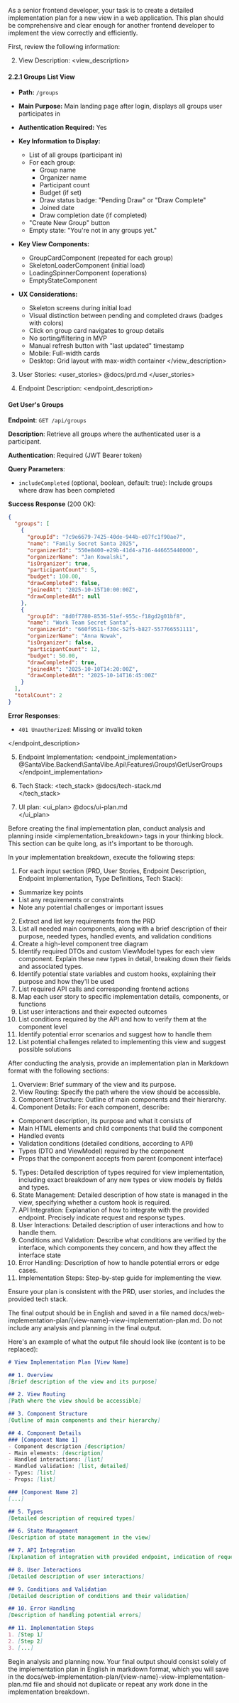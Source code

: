 As a senior frontend developer, your task is to create a detailed implementation plan for a new view in a web application. This plan should be comprehensive and clear enough for another frontend developer to implement the view correctly and efficiently.

First, review the following information:

2. View Description:
<view_description>
#### 2.2.1 Groups List View
- **Path:** `/groups`
- **Main Purpose:** Main landing page after login, displays all groups user participates in
- **Authentication Required:** Yes
- **Key Information to Display:**
  - List of all groups (participant in)
  - For each group:
    - Group name
    - Organizer name
    - Participant count
    - Budget (if set)
    - Draw status badge: "Pending Draw" or "Draw Complete"
    - Joined date
    - Draw completion date (if completed)
  - "Create New Group" button
  - Empty state: "You're not in any groups yet."

- **Key View Components:**
  - GroupCardComponent (repeated for each group)
  - SkeletonLoaderComponent (initial load)
  - LoadingSpinnerComponent (operations)
  - EmptyStateComponent

- **UX Considerations:**
  - Skeleton screens during initial load
  - Visual distinction between pending and completed draws (badges with colors)
  - Click on group card navigates to group details
  - No sorting/filtering in MVP
  - Manual refresh button with "last updated" timestamp
  - Mobile: Full-width cards
  - Desktop: Grid layout with max-width container
</view_description>

3. User Stories:
<user_stories>
@docs/prd.md 
</user_stories>

4. Endpoint Description:
<endpoint_description>
#### Get User's Groups

**Endpoint**: `GET /api/groups`

**Description**: Retrieve all groups where the authenticated user is a participant.

**Authentication**: Required (JWT Bearer token)

**Query Parameters**:
- `includeCompleted` (optional, boolean, default: true): Include groups where draw has been completed

**Success Response** (200 OK):
```json
{
  "groups": [
    {
      "groupId": "7c9e6679-7425-40de-944b-e07fc1f90ae7",
      "name": "Family Secret Santa 2025",
      "organizerId": "550e8400-e29b-41d4-a716-446655440000",
      "organizerName": "Jan Kowalski",
      "isOrganizer": true,
      "participantCount": 5,
      "budget": 100.00,
      "drawCompleted": false,
      "joinedAt": "2025-10-15T10:00:00Z",
      "drawCompletedAt": null
    },
    {
      "groupId": "8d0f7780-8536-51ef-955c-f18gd2g01bf8",
      "name": "Work Team Secret Santa",
      "organizerId": "660f9511-f30c-52f5-b827-557766551111",
      "organizerName": "Anna Nowak",
      "isOrganizer": false,
      "participantCount": 12,
      "budget": 50.00,
      "drawCompleted": true,
      "joinedAt": "2025-10-10T14:20:00Z",
      "drawCompletedAt": "2025-10-14T16:45:00Z"
    }
  ],
  "totalCount": 2
}
```

**Error Responses**:
- `401 Unauthorized`: Missing or invalid token

</endpoint_description>

5. Endpoint Implementation:
<endpoint_implementation>
@SantaVibe.Backend\SantaVibe.Api\Features\Groups\GetUserGroups
</endpoint_implementation>


7. Tech Stack:
<tech_stack>
@docs/tech-stack.md  
</tech_stack>

8. UI plan:
<ui_plan>
@docs/ui-plan.md  
</ui_plan>

Before creating the final implementation plan, conduct analysis and planning inside <implementation_breakdown> tags in your thinking block. This section can be quite long, as it's important to be thorough.

In your implementation breakdown, execute the following steps:
1. For each input section (PRD, User Stories, Endpoint Description, Endpoint Implementation, Type Definitions, Tech Stack):
  - Summarize key points
 - List any requirements or constraints
 - Note any potential challenges or important issues
2. Extract and list key requirements from the PRD
3. List all needed main components, along with a brief description of their purpose, needed types, handled events, and validation conditions
4. Create a high-level component tree diagram
5. Identify required DTOs and custom ViewModel types for each view component. Explain these new types in detail, breaking down their fields and associated types.
6. Identify potential state variables and custom hooks, explaining their purpose and how they'll be used
7. List required API calls and corresponding frontend actions
8. Map each user story to specific implementation details, components, or functions
9. List user interactions and their expected outcomes
10. List conditions required by the API and how to verify them at the component level
11. Identify potential error scenarios and suggest how to handle them
12. List potential challenges related to implementing this view and suggest possible solutions

After conducting the analysis, provide an implementation plan in Markdown format with the following sections:

1. Overview: Brief summary of the view and its purpose.
2. View Routing: Specify the path where the view should be accessible.
3. Component Structure: Outline of main components and their hierarchy.
4. Component Details: For each component, describe:
 - Component description, its purpose and what it consists of
 - Main HTML elements and child components that build the component
 - Handled events
 - Validation conditions (detailed conditions, according to API)
 - Types (DTO and ViewModel) required by the component
 - Props that the component accepts from parent (component interface)
5. Types: Detailed description of types required for view implementation, including exact breakdown of any new types or view models by fields and types.
6. State Management: Detailed description of how state is managed in the view, specifying whether a custom hook is required.
7. API Integration: Explanation of how to integrate with the provided endpoint. Precisely indicate request and response types.
8. User Interactions: Detailed description of user interactions and how to handle them.
9. Conditions and Validation: Describe what conditions are verified by the interface, which components they concern, and how they affect the interface state
10. Error Handling: Description of how to handle potential errors or edge cases.
11. Implementation Steps: Step-by-step guide for implementing the view.

Ensure your plan is consistent with the PRD, user stories, and includes the provided tech stack.

The final output should be in English and saved in a file named docs/web-implementation-plan/{view-name}-view-implementation-plan.md. Do not include any analysis and planning in the final output.

Here's an example of what the output file should look like (content is to be replaced):

```markdown
# View Implementation Plan [View Name]

## 1. Overview
[Brief description of the view and its purpose]

## 2. View Routing
[Path where the view should be accessible]

## 3. Component Structure
[Outline of main components and their hierarchy]

## 4. Component Details
### [Component Name 1]
- Component description [description]
- Main elements: [description]
- Handled interactions: [list]
- Handled validation: [list, detailed]
- Types: [list]
- Props: [list]

### [Component Name 2]
[...]

## 5. Types
[Detailed description of required types]

## 6. State Management
[Description of state management in the view]

## 7. API Integration
[Explanation of integration with provided endpoint, indication of request and response types]

## 8. User Interactions
[Detailed description of user interactions]

## 9. Conditions and Validation
[Detailed description of conditions and their validation]

## 10. Error Handling
[Description of handling potential errors]

## 11. Implementation Steps
1. [Step 1]
2. [Step 2]
3. [...]
```

Begin analysis and planning now. Your final output should consist solely of the implementation plan in English in markdown format, which you will save in the docs/web-implementation-plan/{view-name}-view-implementation-plan.md file and should not duplicate or repeat any work done in the implementation breakdown.